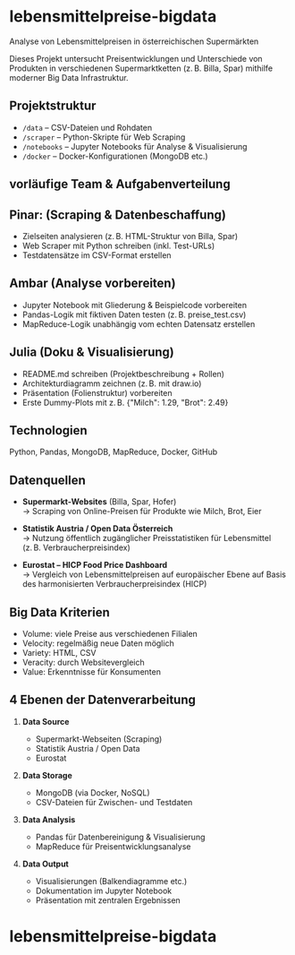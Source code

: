 # lebensmittelpreise-bigdata
Analyse von Lebensmittelpreisen in österreichischen Supermärkten

Dieses Projekt untersucht Preisentwicklungen und Unterschiede von Produkten in verschiedenen Supermarktketten (z. B. Billa, Spar) mithilfe moderner Big Data Infrastruktur.

## Projektstruktur
- `/data` – CSV-Dateien und Rohdaten
- `/scraper` – Python-Skripte für Web Scraping
- `/notebooks` – Jupyter Notebooks für Analyse & Visualisierung
- `/docker` – Docker-Konfigurationen (MongoDB etc.)

## vorläufige Team & Aufgabenverteilung 
## Pinar: (Scraping & Datenbeschaffung)
- Zielseiten analysieren (z. B. HTML-Struktur von Billa, Spar)
- Web Scraper mit Python schreiben (inkl. Test-URLs)
- Testdatensätze im CSV-Format erstellen

## Ambar (Analyse vorbereiten)
- Jupyter Notebook mit Gliederung & Beispielcode vorbereiten
- Pandas-Logik mit fiktiven Daten testen (z. B. preise_test.csv)
- MapReduce-Logik unabhängig vom echten Datensatz erstellen

## Julia (Doku & Visualisierung)
- README.md schreiben (Projektbeschreibung + Rollen)
- Architekturdiagramm zeichnen (z. B. mit draw.io)
- Präsentation (Folienstruktur) vorbereiten
- Erste Dummy-Plots mit z. B. {"Milch": 1.29, "Brot": 2.49}

## Technologien
Python, Pandas, MongoDB, MapReduce, Docker, GitHub

## Datenquellen
- **Supermarkt-Websites** (Billa, Spar, Hofer)  
  → Scraping von Online-Preisen für Produkte wie Milch, Brot, Eier

- **Statistik Austria / Open Data Österreich**  
  → Nutzung öffentlich zugänglicher Preisstatistiken für Lebensmittel (z. B. Verbraucherpreisindex)

- **Eurostat – HICP Food Price Dashboard**  
  → Vergleich von Lebensmittelpreisen auf europäischer Ebene auf Basis des harmonisierten Verbraucherpreisindex (HICP)


## Big Data Kriterien
- Volume: viele Preise aus verschiedenen Filialen
- Velocity: regelmäßig neue Daten möglich
- Variety: HTML, CSV
- Veracity: durch Websitevergleich
- Value: Erkenntnisse für Konsumenten

## 4 Ebenen der Datenverarbeitung

1. **Data Source**  
   - Supermarkt-Webseiten (Scraping)  
   - Statistik Austria / Open Data  
   - Eurostat  

2. **Data Storage**  
   - MongoDB (via Docker, NoSQL)  
   - CSV-Dateien für Zwischen- und Testdaten  

3. **Data Analysis**  
   - Pandas für Datenbereinigung & Visualisierung  
   - MapReduce für Preisentwicklungsanalyse  

4. **Data Output**  
   - Visualisierungen (Balkendiagramme etc.)  
   - Dokumentation im Jupyter Notebook  
   - Präsentation mit zentralen Ergebnissen
# lebensmittelpreise-bigdata

